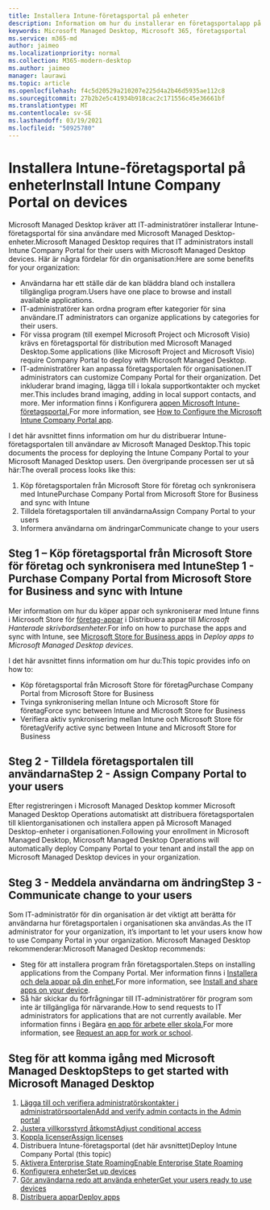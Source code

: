 ```yaml
---
title: Installera Intune-företagsportal på enheter
description: Information om hur du installerar en företagsportalapp på Microsoft Managed Desktop-enheter
keywords: Microsoft Managed Desktop, Microsoft 365, företagsportal
ms.service: m365-md
author: jaimeo
ms.localizationpriority: normal
ms.collection: M365-modern-desktop
ms.author: jaimeo
manager: laurawi
ms.topic: article
ms.openlocfilehash: f4c5d20529a210207e225d4a2b46d5935ae112c8
ms.sourcegitcommit: 27b2b2e5c41934b918cac2c171556c45e36661bf
ms.translationtype: MT
ms.contentlocale: sv-SE
ms.lasthandoff: 03/19/2021
ms.locfileid: "50925780"
---
```

# <a name="install-intune-company-portal-on-devices"></a><span data-ttu-id="f5ed1-104">Installera Intune-företagsportal på enheter</span><span class="sxs-lookup"><span data-stu-id="f5ed1-104">Install Intune Company Portal on devices</span></span>

<span data-ttu-id="f5ed1-105">Microsoft Managed Desktop kräver att IT-administratörer installerar Intune-företagsportal för sina användare med Microsoft Managed Desktop-enheter.</span><span class="sxs-lookup"><span data-stu-id="f5ed1-105">Microsoft Managed Desktop requires that IT administrators install Intune Company Portal for their users with Microsoft Managed Desktop devices.</span></span> <span data-ttu-id="f5ed1-106">Här är några fördelar för din organisation:</span><span class="sxs-lookup"><span data-stu-id="f5ed1-106">Here are some benefits for your organization:</span></span>
- <span data-ttu-id="f5ed1-107">Användarna har ett ställe där de kan bläddra bland och installera tillgängliga program.</span><span class="sxs-lookup"><span data-stu-id="f5ed1-107">Users have one place to browse and install available applications.</span></span> 
- <span data-ttu-id="f5ed1-108">IT-administratörer kan ordna program efter kategorier för sina användare.</span><span class="sxs-lookup"><span data-stu-id="f5ed1-108">IT administrators can organize applications by categories for their users.</span></span>  
- <span data-ttu-id="f5ed1-109">För vissa program (till exempel Microsoft Project och Microsoft Visio) krävs en företagsportal för distribution med Microsoft Managed Desktop.</span><span class="sxs-lookup"><span data-stu-id="f5ed1-109">Some applications (like Microsoft Project and Microsoft Visio) require Company Portal to deploy with Microsoft Managed Desktop.</span></span>
- <span data-ttu-id="f5ed1-110">IT-administratörer kan anpassa företagsportalen för organisationen.</span><span class="sxs-lookup"><span data-stu-id="f5ed1-110">IT administrators can customize Company Portal for their organization.</span></span> <span data-ttu-id="f5ed1-111">Det inkluderar brand imaging, lägga till i lokala supportkontakter och mycket mer.</span><span class="sxs-lookup"><span data-stu-id="f5ed1-111">This includes brand imaging, adding in local support contacts, and more.</span></span> <span data-ttu-id="f5ed1-112">Mer information finns i Konfigurera [appen Microsoft Intune-företagsportal.](/intune/company-portal-app)</span><span class="sxs-lookup"><span data-stu-id="f5ed1-112">For more information, see [How to Configure the Microsoft Intune Company Portal app](/intune/company-portal-app).</span></span>   

<span data-ttu-id="f5ed1-113">I det här avsnittet finns information om hur du distribuerar Intune-företagsportalen till användare av Microsoft Managed Desktop.</span><span class="sxs-lookup"><span data-stu-id="f5ed1-113">This topic documents the process for deploying the Intune Company Portal to your Microsoft Managed Desktop users.</span></span> <span data-ttu-id="f5ed1-114">Den övergripande processen ser ut så här:</span><span class="sxs-lookup"><span data-stu-id="f5ed1-114">The overall process looks like this:</span></span>
1. <span data-ttu-id="f5ed1-115">Köp företagsportalen från Microsoft Store för företag och synkronisera med Intune</span><span class="sxs-lookup"><span data-stu-id="f5ed1-115">Purchase Company Portal from Microsoft Store for Business and sync with Intune</span></span>
2. <span data-ttu-id="f5ed1-116">Tilldela företagsportalen till användarna</span><span class="sxs-lookup"><span data-stu-id="f5ed1-116">Assign Company Portal to your users</span></span>
3. <span data-ttu-id="f5ed1-117">Informera användarna om ändringar</span><span class="sxs-lookup"><span data-stu-id="f5ed1-117">Communicate change to your users</span></span>

## <a name="step-1---purchase-company-portal-from-microsoft-store-for-business-and-sync-with-intune"></a><span data-ttu-id="f5ed1-118">Steg 1 – Köp företagsportal från Microsoft Store för företag och synkronisera med Intune</span><span class="sxs-lookup"><span data-stu-id="f5ed1-118">Step 1 - Purchase Company Portal from Microsoft Store for Business and sync with Intune</span></span>
<span data-ttu-id="f5ed1-119">Mer information om hur du köper appar och synkroniserar med Intune finns i Microsoft Store för [företag-appar](deploy-apps.md#msfb-apps) i Distribuera appar till *Microsoft Hanterade skrivbordsenheter.*</span><span class="sxs-lookup"><span data-stu-id="f5ed1-119">For info on how to purchase the apps and sync with Intune, see [Microsoft Store for Business apps](deploy-apps.md#msfb-apps) in *Deploy apps to Microsoft Managed Desktop devices*.</span></span>

<span data-ttu-id="f5ed1-120">I det här avsnittet finns information om hur du:</span><span class="sxs-lookup"><span data-stu-id="f5ed1-120">This topic provides info on how to:</span></span> 
- <span data-ttu-id="f5ed1-121">Köp företagsportal från Microsoft Store för företag</span><span class="sxs-lookup"><span data-stu-id="f5ed1-121">Purchase Company Portal from Microsoft Store for Business</span></span> 
- <span data-ttu-id="f5ed1-122">Tvinga synkronisering mellan Intune och Microsoft Store för företag</span><span class="sxs-lookup"><span data-stu-id="f5ed1-122">Force sync between Intune and Microsoft Store for Business</span></span>
- <span data-ttu-id="f5ed1-123">Verifiera aktiv synkronisering mellan Intune och Microsoft Store för företag</span><span class="sxs-lookup"><span data-stu-id="f5ed1-123">Verify active sync between Intune and Microsoft Store for Business</span></span> 

## <a name="step-2---assign-company-portal-to-your-users"></a><span data-ttu-id="f5ed1-124">Steg 2 - Tilldela företagsportalen till användarna</span><span class="sxs-lookup"><span data-stu-id="f5ed1-124">Step 2 - Assign Company Portal to your users</span></span>
<span data-ttu-id="f5ed1-125">Efter registreringen i Microsoft Managed Desktop kommer Microsoft Managed Desktop Operations automatiskt att distribuera företagsportalen till klientorganisationen och installera appen på Microsoft Managed Desktop-enheter i organisationen.</span><span class="sxs-lookup"><span data-stu-id="f5ed1-125">Following your enrollment in Microsoft Managed Desktop, Microsoft Managed Desktop Operations will automatically deploy Company Portal to your tenant and install the app on Microsoft Managed Desktop devices in your organization.</span></span>

## <a name="step-3---communicate-change-to-your-users"></a><span data-ttu-id="f5ed1-126">Steg 3 - Meddela användarna om ändring</span><span class="sxs-lookup"><span data-stu-id="f5ed1-126">Step 3 - Communicate change to your users</span></span>
<span data-ttu-id="f5ed1-127">Som IT-administratör för din organisation är det viktigt att berätta för användarna hur företagsportalen i organisationen ska användas.</span><span class="sxs-lookup"><span data-stu-id="f5ed1-127">As the IT administrator for your organization, it’s important to let your users know how to use Company Portal in your organization.</span></span> <span data-ttu-id="f5ed1-128">Microsoft Managed Desktop rekommenderar:</span><span class="sxs-lookup"><span data-stu-id="f5ed1-128">Microsoft Managed Desktop recommends:</span></span>
- <span data-ttu-id="f5ed1-129">Steg för att installera program från företagsportalen.</span><span class="sxs-lookup"><span data-stu-id="f5ed1-129">Steps on installing applications from the Company Portal.</span></span> <span data-ttu-id="f5ed1-130">Mer information finns i [Installera och dela appar på din enhet.](/intune-user-help/install-apps-cpapp-windows)</span><span class="sxs-lookup"><span data-stu-id="f5ed1-130">For more information, see [Install and share apps on your device](/intune-user-help/install-apps-cpapp-windows).</span></span>
- <span data-ttu-id="f5ed1-131">Så här skickar du förfrågningar till IT-administratörer för program som inte är tillgängliga för närvarande.</span><span class="sxs-lookup"><span data-stu-id="f5ed1-131">How to send requests to IT administrators for applications that are not currently available.</span></span> <span data-ttu-id="f5ed1-132">Mer information finns i Begära [en app för arbete eller skola.](/intune-user-help/install-apps-cpapp-windows#request-an-app-for-work-or-school)</span><span class="sxs-lookup"><span data-stu-id="f5ed1-132">For more information, see [Request an app for work or school](/intune-user-help/install-apps-cpapp-windows#request-an-app-for-work-or-school).</span></span>  

## <a name="steps-to-get-started-with-microsoft-managed-desktop"></a><span data-ttu-id="f5ed1-133">Steg för att komma igång med Microsoft Managed Desktop</span><span class="sxs-lookup"><span data-stu-id="f5ed1-133">Steps to get started with Microsoft Managed Desktop</span></span>

1. [<span data-ttu-id="f5ed1-134">Lägga till och verifiera administratörskontakter i administratörsportalen</span><span class="sxs-lookup"><span data-stu-id="f5ed1-134">Add and verify admin contacts in the Admin portal</span></span>](add-admin-contacts.md)
2. [<span data-ttu-id="f5ed1-135">Justera villkorsstyrd åtkomst</span><span class="sxs-lookup"><span data-stu-id="f5ed1-135">Adjust conditional access</span></span>](conditional-access.md)
3. [<span data-ttu-id="f5ed1-136">Koppla licenser</span><span class="sxs-lookup"><span data-stu-id="f5ed1-136">Assign licenses</span></span>](assign-licenses.md)
4. <span data-ttu-id="f5ed1-137">Distribuera Intune-företagsportal (det här avsnittet)</span><span class="sxs-lookup"><span data-stu-id="f5ed1-137">Deploy Intune Company Portal (this topic)</span></span>
5. [<span data-ttu-id="f5ed1-138">Aktivera Enterprise State Roaming</span><span class="sxs-lookup"><span data-stu-id="f5ed1-138">Enable Enterprise State Roaming</span></span>](enterprise-state-roaming.md)
6. [<span data-ttu-id="f5ed1-139">Konfigurera enheter</span><span class="sxs-lookup"><span data-stu-id="f5ed1-139">Set up devices</span></span>](set-up-devices.md)
7. [<span data-ttu-id="f5ed1-140">Gör användarna redo att använda enheter</span><span class="sxs-lookup"><span data-stu-id="f5ed1-140">Get your users ready to use devices</span></span>](get-started-devices.md)
8. [<span data-ttu-id="f5ed1-141">Distribuera appar</span><span class="sxs-lookup"><span data-stu-id="f5ed1-141">Deploy apps</span></span>](deploy-apps.md)
